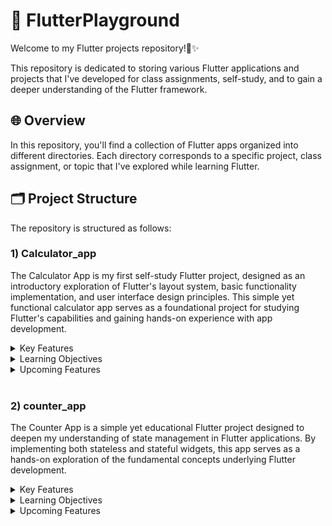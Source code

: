 # 🌱 FlutterPlayground
Welcome to my Flutter projects repository!🥳✨️ 

This repository is dedicated to storing various Flutter applications and projects that I've developed for class assignments, self-study, and to gain a deeper understanding of the Flutter framework.

## 🌐 Overview
In this repository, you'll find a collection of Flutter apps organized into different directories. Each directory corresponds to a specific project, class assignment, or topic that I've explored while learning Flutter.

## 🗂 Project Structure
The repository is structured as follows:

### 1) Calculator_app

The Calculator App is my first self-study Flutter project, designed as an introductory exploration of Flutter's layout system, basic functionality implementation, and user interface design principles. This simple yet functional calculator app serves as a foundational project for studying Flutter's capabilities and gaining hands-on experience with app development.

<details>

<summary>Key Features</summary>

- Basic Arithmetic Operations: 
The calculator app supports essential arithmetic operations, including addition, subtraction, multiplication, and division.

- Clear and Intuitive Interface: 
The user interface of the app is designed to be clear, intuitive, and easy to use. Large, well-spaced buttons facilitate accurate input and minimize user errors.

- Real-Time Calculation: 
As users input numbers and operators, the calculator performs calculations in real-time, providing instant feedback and results.

</details>

<details>

<summary>Learning Objectives</summary>

- Layout Design:
By building the calculator app, I aimed to understand Flutter's layout system, including the use of rows, columns, and widgets to create responsive and adaptive UIs across different screen sizes and orientations.

- Package Integration:
Integrating the `math_expressions` package allowed me to explore the use of third-party packages in Flutter projects and leverage existing functionality to enhance app capabilities.

- User Interface Principles:
Through iterative design and refinement of the calculator app's user interface, I learned about UI design principles, including simplicity, consistency, and visual hierarchy.

</details>

<details>
  <summary>Upcoming Features</summary>

- Scientific Functions: In future iterations of the calculator app, I plan to implement advanced mathematical functions, such as square root, exponentiation, trigonometric functions, and more, building upon the foundation provided by the math_expressions package.

- Memory Functionality: Incorporating memory functionality, including memory storage and retrieval operations, will enhance the calculator app's utility for users performing complex calculations.
</details>
<br>

### 2) counter_app

The Counter App is a simple yet educational Flutter project designed to deepen my understanding of state management in Flutter applications. By implementing both stateless and stateful widgets, this app serves as a hands-on exploration of the fundamental concepts underlying Flutter development.

<details>

<summary>Key Features</summary>

- Increment and Decrement: The counter app allows users to increment and decrement a counter value using intuitive buttons.

- Stateless Widget: The initial version of the app utilizes a stateless widget to display the counter value. This implementation provides a static representation of the counter without any internal state management.

- Stateful Widget: In a subsequent iteration, I upgraded the app to use a stateful widget to manage the counter's state. This implementation enables dynamic updates to the counter value in response to user interactions.

</details>

<details>

<summary>Learning Objectives</summary>

- Understanding State Management: Through the development of the counter app, I aimed to gain a deeper understanding of state management in Flutter, particularly the differences between stateless and stateful widgets.


</details>

<details>
  <summary>Upcoming Features</summary>
  
- Improve UI

</details>
